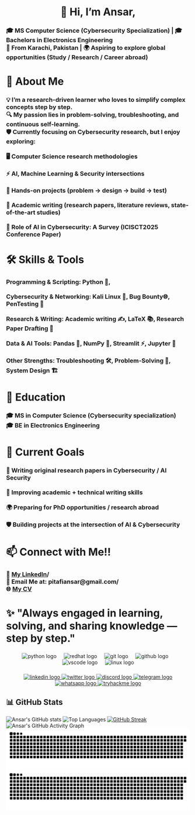 <h1 align="center">👋 Hi, I’m Ansar,</h1>

###

<h3 align="left">🎓 MS Computer Science (Cybersecurity Specialization) | 🎓 Bachelors in Electronics Engineering<br>📍 From Karachi, Pakistan | 🌍 Aspiring to explore global opportunities (Study / Research / Career abroad)</h3>

###

<h1 align="left">🚀 About Me</h1>

###

<h3 align="left">💡 I’m a research-driven learner who loves to simplify complex concepts step by step.<br>🔍 My passion lies in problem-solving, troubleshooting, and continuous self-learning.<br>🛡️ Currently focusing on Cybersecurity research, but I enjoy exploring:<br><br>🖥️ Computer Science research methodologies<br><br>⚡ AI, Machine Learning & Security intersections<br><br>🔧 Hands-on projects (problem → design → build → test)<br><br>📑 Academic writing (research papers, literature reviews, state-of-the-art studies)<br><br>📑 Role of AI in Cybersecurity: A Survey (ICISCT2025 Conference Paper)</h3>

###

<h1 align="left">🛠️ Skills & Tools</h1>

###

<h3 align="left">Programming & Scripting: Python 🐍, <br><br>Cybersecurity & Networking: Kali Linux 🐧, Bug Bounty🌐, PenTesting 🔐<br><br>Research & Writing: Academic writing ✍️, LaTeX 📚, Research Paper Drafting 🔎<br><br>Data & AI Tools: Pandas 🐼, NumPy 🔢, Streamlit ⚡, Jupyter 📓<br><br>Other Strengths: Troubleshooting 🛠️, Problem-Solving 🎯, System Design 🏗️</h3>

###

<h1 align="left">📖 Education</h1>

###

<h3 align="left">🎓 MS in Computer Science (Cybersecurity specialization)<br>🎓 BE in Electronics Engineering</h3>

###

<h1 align="left">🌟 Current Goals</h1>

###

<h3 align="left">📝 Writing original research papers in Cybersecurity / AI Security<br><br>🎯 Improving academic + technical writing skills<br><br>🌍 Preparing for PhD opportunities / research abroad<br><br>🛡️ Building projects at the intersection of AI & Cybersecurity</h3>

###

<h1 align="left">📫 Connect with Me!!</h1>

###

<h3 align="left">💼 <a href="https://www.linkedin.com/in/ansar-ahmed99" target="_blank">My Linkedln</a>/<br>📧 Email Me at: pitafiansar@gmail.com</a>/<br>🌐 <a href="https://AnsarAhmed99.github.io" target="_blank">My CV</a>
</h3>

###

<h1 align="left">✨ "Always engaged in learning, solving, and sharing knowledge — step by step."</h1>

###

<div align="center">
  <img src="https://skillicons.dev/icons?i=py" height="60" alt="python logo"  />
  <img width="12" />
  <img src="https://cdn.jsdelivr.net/gh/devicons/devicon/icons/redhat/redhat-original.svg" height="60" alt="redhat logo"  />
  <img width="12" />
  <img src="https://cdn.jsdelivr.net/gh/devicons/devicon/icons/git/git-original.svg" height="60" alt="git logo"  />
  <img width="12" />
  <img src="https://skillicons.dev/icons?i=github" height="60" alt="github logo"  />
  <img width="12" />
  <img src="https://cdn.jsdelivr.net/gh/devicons/devicon/icons/vscode/vscode-original.svg" height="60" alt="vscode logo"  />
  <img width="12" />
  <img src="https://cdn.jsdelivr.net/gh/devicons/devicon/icons/linux/linux-original.svg" height="60" alt="linux logo"  />
</div>

###

<div align="center">
  <a href="https://www.linkedin.com/in/ansar-ahmed99/" target="_blank">
    <img src="https://img.shields.io/static/v1?message=LinkedIn&logo=linkedin&label=&color=0077B5&logoColor=white&labelColor=&style=for-the-badge" height="25" alt="linkedin logo"  />
  </a>
  <a href="https://x.com/Ansar_Ahmed_P" target="_blank">
    <img src="https://img.shields.io/static/v1?message=Twitter&logo=twitter&label=&color=1DA1F2&logoColor=white&labelColor=&style=for-the-badge" height="25" alt="twitter logo"  />
  </a>
  <a href="https://discord.com/channels/@ansarahmed" target="_blank">
    <img src="https://img.shields.io/static/v1?message=Discord&logo=discord&label=&color=7289DA&logoColor=white&labelColor=&style=for-the-badge" height="25" alt="discord logo"  />
  </a>
  <a href="@ansar_ahmed" target="_blank">
    <img src="https://img.shields.io/static/v1?message=Telegram&logo=telegram&label=&color=2CA5E0&logoColor=white&labelColor=&style=for-the-badge" height="25" alt="telegram logo"  />
  </a>
  <a href="+923062580995" target="_blank">
    <img src="https://img.shields.io/static/v1?message=Whatsapp&logo=whatsapp&label=&color=25D366&logoColor=white&labelColor=&style=for-the-badge" height="25" alt="whatsapp logo"  />
  </a>
  <a href="https://tryhackme.com/p/AnsarAhmed" target="_blank">
    <img src="https://img.shields.io/static/v1?message=TryHackMe&logo=tryhackme&label=&color=88cc14&logoColor=white&labelColor=&style=for-the-badge" height="25" alt="tryhackme logo"  />
  </a>
</div>

## 📊 GitHub Stats
![Ansar's GitHub stats](https://github-readme-stats.vercel.app/api?username=AnsarAhmed99&show_icons=true&theme=radical)
![Top Languages](https://github-readme-stats.vercel.app/api/top-langs/?username=AnsarAhmed99&layout=compact&theme=radical)
[![GitHub Streak](https://streak-stats.vercel.app?user=AnsarAhmed99&theme=radical)](https://git.io/streak-stats)
![Ansar's GitHub Activity Graph](https://github-readme-activity-graph.vercel.app/graph?username=AnsarAhmed99&theme=radical)
![GitHub Snake Light](https://github.com/AnsarAhmed99/AnsarAhmed99/blob/output/github-contribution-grid-snake.svg#gh-light-mode-only)
![GitHub Snake Dark](https://github.com/AnsarAhmed99/AnsarAhmed99/blob/output/github-contribution-grid-snake-dark.svg#gh-dark-mode-only)




###
